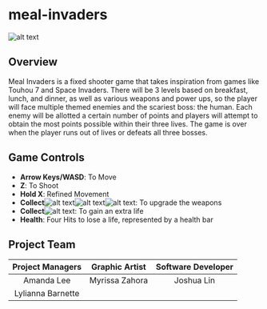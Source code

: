 # meal-invaders
![alt text](https://github.com/Hexadoon/meal-invaders/blob/developer/player/assets/carrot/carrotship_idle1.png "carrotship_idle1.png ")
## Overview
Meal Invaders is a fixed shooter game that takes inspiration from games like Touhou 7 and Space Invaders. There will be 3 levels based on breakfast, lunch, and dinner, as well as various weapons and power ups, so the player will face multiple themed enemies and the scariest boss: the human. Each enemy will be allotted a certain number of points and players will attempt to obtain the most points possible within their three lives. The game is over when the player runs out of lives or defeats all three bosses.
## Game Controls
  * **Arrow Keys/WASD**: To Move
  * **Z**: To Shoot
  * **Hold X**: Refined Movement
  * **Collect**![alt text](https://github.com/Hexadoon/meal-invaders/blob/developer/assets/lemonupgrade.png "lemonupgrade.png")![alt text](https://github.com/Hexadoon/meal-invaders/blob/developer/assets/raspupgrade.png "raspupgrade.png")![alt text](https://github.com/Hexadoon/meal-invaders/blob/developer/assets/blubupgrade.png "blubupgrade.png"): To upgrade the weapons 
  * **Collect**![alt text](https://github.com/Hexadoon/meal-invaders/blob/developer/assets/extralife.png "extralife.png"): To gain an extra life
  * **Health**: Four Hits to lose a life, represented by a health bar
## Project Team
| Project Managers | Graphic Artist   | Software Developer |
| :--------------: | :---------------: | :----------------: |
|    Amanda Lee    | Myrissa Zahora |   Joshua Lin      |
| Lylianna Barnette |
